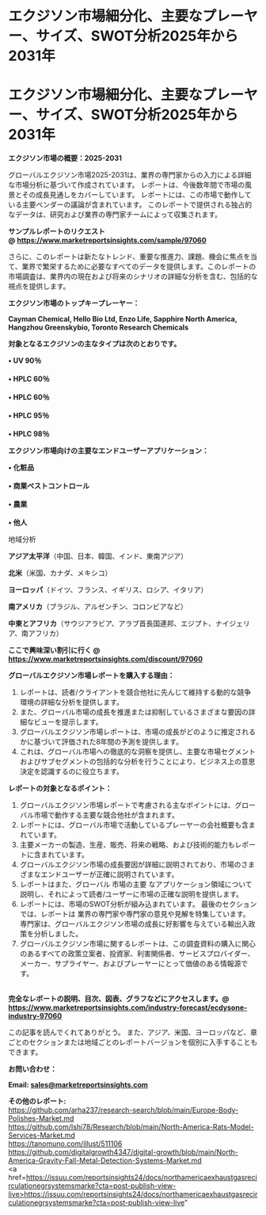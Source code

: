 # エクジソン市場細分化、主要なプレーヤー、サイズ、SWOT分析2025年から2031年
# エクジソン市場細分化、主要なプレーヤー、サイズ、SWOT分析2025年から2031年

<strong><b>エクジソン市場の概要：2025-2031</b></strong>

グローバルエクジソン市場2025-2031は、業界の専門家からの入力による詳細な市場分析に基づいて作成されています。 レポートは、今後数年間で市場の風景とその成長見通しをカバーしています。 レポートには、この市場で動作している主要ベンダーの議論が含まれています。 このレポートで提供される独占的なデータは、研究および業界の専門家チームによって収集されます。

<strong>サンプルレポートのリクエスト @ <a href=https://www.marketreportsinsights.com/sample/97060>https://www.marketreportsinsights.com/sample/97060</a></strong>

さらに、このレポートは新たなトレンド、重要な推進力、課題、機会に焦点を当て、業界で繁栄するために必要なすべてのデータを提供します。このレポートの市場調査は、業界内の現在および将来のシナリオの詳細な分析を含む、包括的な視点を提供します。

<strong>エクジソン市場のトップキープレーヤー：</strong>

<strong>Cayman Chemical, Hello Bio Ltd, Enzo Life, Sapphire North America, Hangzhou Greenskybio, Toronto Research Chemicals</strong>

<strong><b>対象となるエクジソンの主なタイプは次のとおりです。</b></strong>

<strong>• UV 90％<br><br>•  HPLC 60％<br><br>•  HPLC 60％<br><br>•  HPLC 95％<br><br>•  HPLC 98％</strong>

<strong><b>エクジソン市場向けの主要なエンドユーザーアプリケーション：</b></strong>

<strong>• 化粧品<br><br>• 商業ペストコントロール<br><br>• 農業<br><br>• 他人</strong>

 地域分析

<strong><b>アジア太平洋</b></strong>（中国、日本、韓国、インド、東南アジア）

<strong><b>北米</b></strong>（米国、カナダ、メキシコ）

<strong><b>ヨーロッパ</b></strong>（ドイツ、フランス、イギリス、ロシア、イタリア）

<strong><b>南アメリカ</b></strong>（ブラジル、アルゼンチン、コロンビアなど）

<strong><b>中東とアフリカ</b></strong>（サウジアラビア、アラブ首長国連邦、エジプト、ナイジェリア、南アフリカ）

<strong>ここで興味深い割引に行く @ <a href=https://www.marketreportsinsights.com/discount/97060>https://www.marketreportsinsights.com/discount/97060</a></strong>

<strong><b>グローバルエクジソン市場レポートを購入する理由：</b></strong>
<ol>
  <li>レポートは、読者/クライアントを競合他社に先んじて維持する動的な競争環境の詳細な分析を提供します。</li>
  <li>また、グローバル市場の成長を推進または抑制しているさまざまな要因の詳細なビューを提示します。</li>
  <li>グローバルエクジソン市場レポートは、市場の成長がどのように推定されるかに基づいて評価された8年間の予測を提供します。</li>
  <li>これは、グローバル市場への徹底的な洞察を提供し、主要な市場セグメントおよびサブセグメントの包括的な分析を行うことにより、ビジネス上の意思決定を認識するのに役立ちます。</li>
</ol>
<strong><b>レポートの対象となるポイント：</b></strong>
<ol>
  <li>グローバルエクジソン市場レポートで考慮される主なポイントには、グローバル市場で動作する主要な競合他社が含まれます。</li>
  <li>レポートには、グローバル市場で活動しているプレーヤーの会社概要も含まれています。</li>
  <li>主要メーカーの製造、生産、販売、将来の戦略、および技術的能力もレポートに含まれています。</li>
  <li>グローバルエクジソン市場の成長要因が詳細に説明されており、市場のさまざまなエンドユーザーが正確に説明されています。</li>
  <li>レポートはまた、グローバル 市場の主要 なアプリケーション領域について説明し、それによって読者/ユーザーに市場の正確な説明を提供します。</li>
  <li>レポートには、市場のSWOT分析が組み込まれています。 最後のセクションでは、レポートは 業界の専門家や専門家の意見や見解を特集しています。 専門家は、グローバルエクジソン市場の成長に好影響を与えている輸出入政策を分析しました。</li>
  <li>グローバルエクジソン市場に関するレポートは、この調査資料の購入に関心のあるすべての政策立案者、投資家、利害関係者、サービスプロバイダー、メーカー、サプライヤー、およびプレーヤーにとって価値のある情報源です。</li>
</ol><br>
<strong>完全なレポートの説明、目次、図表、グラフなどにアクセスします。@ <a href=https://www.marketreportsinsights.com/industry-forecast/ecdysone-industry-97060>https://www.marketreportsinsights.com/industry-forecast/ecdysone-industry-97060</a></strong>

この記事を読んでくれてありがとう。 また、アジア、米国、ヨーロッパなど、章ごとのセクションまたは地域ごとのレポートバージョンを個別に入手することもできます。

<strong><b>お問い合わせ：</b></strong>

<strong>Email: </strong><a href=mailto:sales@marketreportsinsights.com><strong>sales@marketreportsinsights.com</strong></a>

<strong>その他のレポート:</strong>
<br>
<a href=https://github.com/arha237/research-search/blob/main/Europe-Body-Polishes-Market.md>https://github.com/arha237/research-search/blob/main/Europe-Body-Polishes-Market.md</a>
<br>
<a href=https://github.com/Ishi78/Research/blob/main/North-America-Rats-Model-Services-Market.md>https://github.com/Ishi78/Research/blob/main/North-America-Rats-Model-Services-Market.md</a>
<br>
<a href=https://tanomuno.com/illust/511106>https://tanomuno.com/illust/511106</a>
<br>
<a href=https://github.com/digitalgrowth4347/digital-growth/blob/main/North-America-Gravity-Fall-Metal-Detection-Systems-Market.md>https://github.com/digitalgrowth4347/digital-growth/blob/main/North-America-Gravity-Fall-Metal-Detection-Systems-Market.md</a>
<br>
<a href=https://issuu.com/reportsinsights24/docs/northamericaexhaustgasrecirculationegrsystemsmarke?cta=post-publish-view-live>https://issuu.com/reportsinsights24/docs/northamericaexhaustgasrecirculationegrsystemsmarke?cta=post-publish-view-live</a>"
